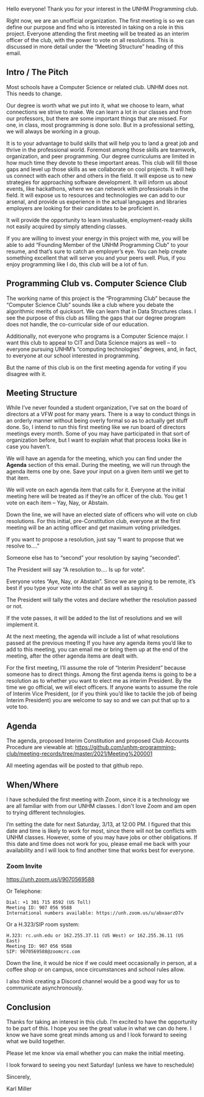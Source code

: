 Hello everyone! Thank you for your interest in the UNHM Programming club.

Right now, we are an unofficial organization. The first meeting is so we can define our purpose and find who is interested in taking on a role in this project. Everyone attending the first meeting will be treated as an interim officer of the club, with the power to vote on all resolutions. This is discussed in more detail under the “Meeting Structure” heading of this email. 

## Intro / The Pitch

Most schools have a Computer Science or related club. UNHM does not. This needs to change. 

Our degree is worth what we put into it, what we choose to learn, what connections we strive to make. We can learn a lot in our classes and from our professors, but there are some important things that are missed. For one, in class, most programming is done solo. But in a professional setting, we will always be working in a group.

It is to your advantage to build skills that will help you to land a great job and thrive in the professional world. Foremost among those skills are teamwork, organization, and peer programming. Our degree curriculums are limited in how much time they devote to these important areas. This club will fill those gaps and level up those skills as we collaborate on cool projects. It will help us connect with each other and others in the field. It will expose us to new strategies for approaching software development. It will inform us about events, like hackathons, where we can network with professionals in the field. It will expose us to resources and technologies we can add to our arsenal, and provide us experience in the actual languages and libraries employers are looking for their candidates to be proficient in.

It will provide the opportunity to learn invaluable, employment-ready skills not easily acquired by simply attending classes.

If you are willing to invest your energy in this project with me, you will be able to add “Founding Member of the UNHM Programming Club” to your resume, and that’s sure to catch an employer’s eye. You can help create something excellent that will serve you and your peers well. Plus, if you enjoy programming like I do, this club will be a lot of fun. 

## Programming Club vs. Computer Science Club

The working name of this project is the “Programming Club” because the “Computer Science Club” sounds like a club where you debate the algorithmic merits of quicksort. We can learn that in Data Structures class. I see the purpose of this club as filling the gaps that our degree program does not handle, the co-curricular side of our education.

Additionally, not everyone who programs is a Computer Science major. I want this club to appeal to CIT and Data Science majors as well – to everyone pursuing UNHM’s “computing technologies” degrees, and, in fact, to everyone at our school interested in programming.

But the name of this club is on the first meeting agenda for voting if you disagree with it.

## Meeting Structure

While I’ve never founded a student organization, I’ve sat on the board of directors at a VFW post for many years. There is a way to conduct things in an orderly manner without being overly formal so as to actually get stuff done. So, I intend to run this first meeting like we run board of directors meetings every month. Some of you may have participated in that sort of organization before, but I want to explain what that process looks like in case you haven't.

We will have an agenda for the meeting, which you can find under the **Agenda** section of this email. During the meeting, we will run through the agenda items one by one. Save your input on a given item until we get to that item.

We will vote on each agenda item that calls for it. Everyone at the initial meeting here will be treated as if they’re an officer of the club. You get 1 vote on each item – Yay, Nay, or Abstain.

Down the line, we will have an elected slate of officers who will vote on club resolutions. For this initial, pre-Constitution club, everyone at the first meeting will be an acting officer and get maximum voting priviledges. 

If you want to propose a resolution, just say “I want to propose that we resolve to….”

Someone else has to “second” your resolution by saying “seconded”.

The President will say “A resolution to…. Is up for vote”.

Everyone votes “Aye, Nay, or Abstain”. Since we are going to be remote, it’s best if you type your vote into the chat as well as saying it.

The President will tally the votes and declare whether the resolution passed or not.

If the vote passes, it will be added to the list of resolutions and we will implement it.

At the next meeting, the agenda will include a list of what resolutions passed at the previous meeting
If you have any agenda items you’d like to add to this meeting, you can email me or bring them up at the end of the meeting, after the other agenda items are dealt with.

For the first meeting, I’ll assume the role of “Interim President” because someone has to direct things. Among the first agenda items is going to be a resolution as to whether you want to elect me as interim President. By the time we go official, we will elect officers. If anyone wants to assume the role of Interim Vice President, (or if you think you’d like to tackle the job of being Interim President) you are welcome to say so and we can put that up to a vote too.

## Agenda

The agenda, proposed Interim Constitution and proposed Club Accounts Procedure are viewable at:
https://github.com/unhm-programming-club/meeting-records/tree/master/2021/Meeting%200001

All meeting agendas will be posted to that github repo.

## When/Where

I have scheduled the first meeting with Zoom, since it is a technology we are all familiar with from our UNHM classes. I don't love Zoom and am open to trying different technologies.

I’m setting the date for next Saturday, 3/13, at 12:00 PM. I figured that this date and time is likely to work for most, since there will not be conflicts with UNHM classes. However, some of you may have jobs or other obligations. If this date and time does not work for you, please email me back with your availability and I will look to find another time that works best for everyone.

### Zoom Invite

https://unh.zoom.us/j/9070569588

Or Telephone:

    Dial: +1 301 715 8592 (US Toll)
    Meeting ID: 907 056 9588 
    International numbers available: https://unh.zoom.us/u/abxaarzD7v 

Or a H.323/SIP room system:

    H.323: rc.unh.edu or 162.255.37.11 (US West) or 162.255.36.11 (US East) 
    Meeting ID: 907 056 9588
    SIP: 9070569588@zoomcrc.com


Down the line, it would be nice if we could meet occasionally in person, at a coffee shop or on campus, once circumstances and school rules allow.

I also think creating a Discord channel would be a good way for us to communicate asynchronously. 

## Conclusion

Thanks for taking an interest in this club. I’m excited to have the opportunity to be part of this. I hope you see the great value in what we can do here. I know we have some great minds among us and I look forward to seeing what we build together.

Please let me know via email whether you can make the initial meeting.

I look forward to seeing you next Saturday! (unless we have to reschedule)



Sincerely,

Karl Miller
